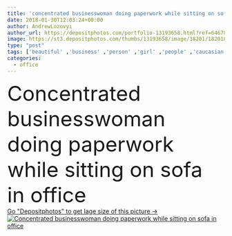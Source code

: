 ```yaml
---
title: 'concentrated businesswoman doing paperwork while sitting on sofa in office'
date: 2018-01-30T12:03:24+00:00
author: AndrewLozovyi
author_url: https://depositphotos.com/portfolio-13193658.html?ref=64678756
image: https://st3.depositphotos.com/thumbs/13193658/image/18201/182018820/api_thumb_450.jpg?forcejpeg=true
type: "post"
tags: ['beautiful' ,'business' ,'person' ,'girl' ,'people' ,'caucasian' ,'style' ,'corporate' ,'office' ,'stylish' ,'woman' ,'working' ,'manager' ,'work' ,'indoors' ,'leader' ,'profession' ,'alone' ,'attractive' ,'executive' ,'sofa' ,'workspace' ,'concentrated' ,'businesswoman' ,'paperwork' ,'documents' ,'papers' ,'professional occupation' ,'copy space' ,'formal wear' ]
categories: 
  - office
---
```

<div aling="center">
            <font size="60"> Concentrated businesswoman doing paperwork while sitting on sofa in office</font>   
</div>
<div>
    <a href='https://st3.depositphotos.com/thumbs/13193658/image/18201/182018820/api_thumb_450.jpg?forcejpeg=true?ref=64678756' target=_blank > Go "Depositphotos" to get lage size of this picture ->
        <img href='https://st3.depositphotos.com/thumbs/13193658/image/18201/182018820/api_thumb_450.jpg?forcejpeg=true?ref=64678756' src='https://st3.depositphotos.com/13193658/18201/i/950/depositphotos_182018820-stock-photo-concentrated-businesswoman-doing-paperwork-while.jpg?forcejpeg=true' alt='Concentrated businesswoman doing paperwork while sitting on sofa in office' >
    </a>
</div>
